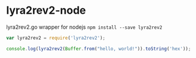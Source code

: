 # lyra2rev2-node
lyra2rev2.go wrapper for nodejs
`npm install --save lyra2rev2`

```JavaScript
var lyra2rev2 = require('lyra2rev2');

console.log(lyra2rev2(Buffer.from("hello, world!")).toString('hex'));
```
